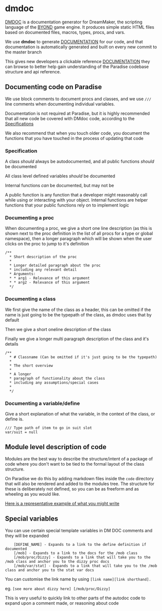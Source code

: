 # dmdoc
[DOCUMENTATION]: https://codedocs.paradisestation.org/

[BYOND]: https://secure.byond.com/

[DMDOC]: https://github.com/SpaceManiac/SpacemanDMM/tree/master/crates/dmdoc

[DMDOC] is a documentation generator for DreamMaker, the scripting language
of the [BYOND] game engine. It produces simple static HTML files based on
documented files, macros, types, procs, and vars.

We use **dmdoc** to generate [DOCUMENTATION] for our code, and that documentation
is automatically generated and built on every new commit to the master branch

This gives new developers a clickable reference [DOCUMENTATION] they can browse to better help
gain understanding of the Paradise codebase structure and api reference.

## Documenting code on Paradise
We use block comments to document procs and classes, and we use `///` line comments
when documenting individual variables.

Documentation is not required at Paradise, but it is highly recommended that all new code be covered with DMdoc code, according to the [Specifications](#Specification)

We also recommend that when you touch older code, you document the functions that you
have touched in the process of updating that code

### Specification
A class *should* always be autodocumented, and all public functions *should* be documented

All class level defined variables *should* be documented

Internal functions *can* be documented, but may not be

A public function is any function that a developer might reasonably call while using
or interacting with your object. Internal functions are helper functions that your
public functions rely on to implement logic


### Documenting a proc
When documenting a proc, we give a short one line description (as this is shown
next to the proc definition in the list of all procs for a type or global
namespace), then a longer paragraph which will be shown when the user clicks on
the proc to jump to it's definition
```
/**
  * Short description of the proc
  *
  * Longer detailed paragraph about the proc
  * including any relevant detail
  * Arguments:
  * * arg1 - Relevance of this argument
  * * arg2 - Relevance of this argument
  */
```

### Documenting a class
We first give the name of the class as a header, this can be omitted if the name is
just going to be the typepath of the class, as dmdoc uses that by default

Then we give a short oneline description of the class

Finally we give a longer multi paragraph description of the class and it's details
```
/**
  * # Classname (Can be omitted if it's just going to be the typepath)
  *
  * The short overview
  *
  * A longer
  * paragraph of functionality about the class
  * including any assumptions/special cases
  *
  */
```

### Documenting a variable/define
Give a short explanation of what the variable, in the context of the class, or define is.
```
/// Type path of item to go in suit slot
var/suit = null
```

## Module level description of code
Modules are the best way to describe the structure/intent of a package of code
where you don't want to be tied to the formal layout of the class structure.

On Paradise we do this by adding markdown files inside the `code` directory
that will also be rendered and added to the modules tree. The structure for
these is deliberately not defined, so you can be as freeform and as wheeling as
you would like.

[Here is a representative example of what you might write](https://codedocs.paradisestation.org/code/modules/keybindings/readme.html)

## Special variables
You can use certain special template variables in DM DOC comments and they will be expanded
```
    [DEFINE_NAME] - Expands to a link to the define definition if documented
    [/mob] - Expands to a link to the docs for the /mob class
    [/mob/proc/Dizzy] - Expands to a link that will take you to the /mob class and anchor you to the dizzy proc docs
    [/mob/var/stat] - Expands to a link that will take you to the /mob class and anchor you to the stat var docs
```

You can customise the link name by using `[link name][link shorthand].`

eg. `[see more about dizzy here] [/mob/proc/Dizzy]`

This is very useful to quickly link to other parts of the autodoc code to expand
upon a comment made, or reasoning about code
